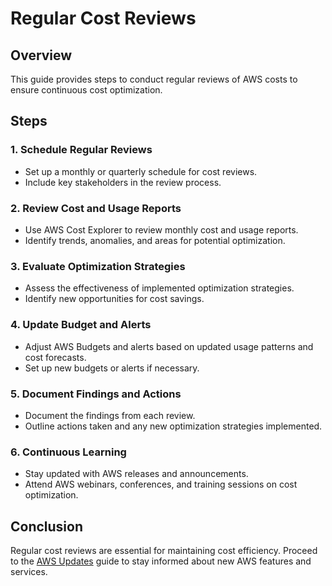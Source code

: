 # Regular Cost Reviews

## Overview
This guide provides steps to conduct regular reviews of AWS costs to ensure continuous cost optimization.

## Steps

### 1. Schedule Regular Reviews
- Set up a monthly or quarterly schedule for cost reviews.
- Include key stakeholders in the review process.

### 2. Review Cost and Usage Reports
- Use AWS Cost Explorer to review monthly cost and usage reports.
- Identify trends, anomalies, and areas for potential optimization.

### 3. Evaluate Optimization Strategies
- Assess the effectiveness of implemented optimization strategies.
- Identify new opportunities for cost savings.

### 4. Update Budget and Alerts
- Adjust AWS Budgets and alerts based on updated usage patterns and cost forecasts.
- Set up new budgets or alerts if necessary.

### 5. Document Findings and Actions
- Document the findings from each review.
- Outline actions taken and any new optimization strategies implemented.

### 6. Continuous Learning
- Stay updated with AWS releases and announcements.
- Attend AWS webinars, conferences, and training sessions on cost optimization.

## Conclusion
Regular cost reviews are essential for maintaining cost efficiency. Proceed to the [AWS Updates](aws-updates.md) guide to stay informed about new AWS features and services.
